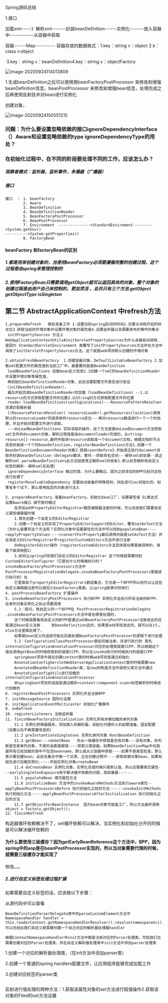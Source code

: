 Spring源码总结

1.接口 

加载xml-----》解析xml-------封装beanDefinition------实例化-------放入容器中------------从容器中获取



容器------Map----------                容器存放的数据格式：1.key：string  v：object 2.k：class v:object

​													3.key：string  v：beanDefinition4.key：string  v：objectFactory 



![image-20200924114013809](D:\马士兵架构\myProject\spring-springboot源码学习\五期源码课总结\iamges\image-20200924114013809.png)



1.生成beanDefinition之后可以使用用beanFactoryPostProcessor 来修改和增强beanDefinition信息，beanPostProcessor 来修改和增强bean信息，处理完成之后再使用反射技术对bean进行实例化

创建对象，

![image-20200924150551215](D:\马士兵架构\myProject\spring-springboot源码学习\五期源码课总结\iamges\image-20200924150551215.png)



### 问题：为什么要设置忽略依赖的接口ignoreDependencyInterface（）Aware和设置忽略依赖的type ignoreDependencyType的用处？



### 在初始化过程中，在不同的阶段要处理不同的工作，应该怎么办？

##### 观察者模式：监听器，监听事件，多播器（广播器）

##### 	接口

```
接口  ： 1. beanfactory
		2. Aware
		3. BeanDefinition
		4. BeanDefinitionReader
		5. BeanFactoryPostProcessor
		6. BeanPostProcessor
		7. Environment  -------------->StandardEnviroment--------->System.getEnv() 																---------->System.getProperties()
		8. FactoryBean 
```

####  beanFactory 和factoryBean的区别 

##### 1.都是用来创建对象的，当使用beanFactory必须要遵循完整的创建过程，这个过程是由spring来管理控制的

##### 2.使用FactoryBean只需要调用getObject就可以返回具体的对象，整个对象的创建过程是由用户自己来控制的，更加灵活  ，总共只有三个方法  getObject  getObjectType  isSingleton



## 第二节 AbstractApplicationContext 中refresh方法

```
1.prepareRefresh   做些准备工作 1.设置当前spring启动的时间2.设置关闭和开启的标志位3.获取当前的环境对象并设置环境对象的属性值4.设置监听器以及需要发布的事件的集合
 initPropertySources 方法上 WebApplicationContextUtils#initServletPropertySources为什么会被自动调用，是因为 StandardServletEnvironment 类覆写了initPropertySources方法并在方法中调用了initServletPropertySources方法，这个就是web项目默认创建的环境对象

2.obtainFreshBeanFactory  1.创建容器对象，DefaultListableBeanFactory 2.加载xml配置文件的属性值到当前工厂中，最重要的就是BeanDefinition
 loadBeanDefinitions 加载bean定义信息2.1创建一个xml的beanDefinitionReader并设置环境对象等属性值，
 再初始化beanDefinitionReader对象，此处设置配置文件是否进行验证（initBeanDefinitionReader），
 最后开始完成beanDefinitionReader的加载（loadBeanDefinitions）--1.以resource的方式获取配置文件的位置2.以String的方式获取配置文件的位置
 reader.loadBeanDefinitions(configLocations)---ResourcePatternResolver资源匹配解析器
 ((ResourcePatternResolver) resourceLoader).getResources(location)调用默认的resourceLoader完成具体的resource定位---再对resource数组进行一个一个的处理，并且开始对配置文件进行读取，
 ---doLoadBeanDefinitions 实际读取的操作，这个方法里面doLoadDocument方法获取xml文件的document对象，解析过程就是由documentloader完成的，从string-resource[]-resource,最终开始讲resource读取成一个document文档，根据文档的节点信息封装成一个个的beanDefinition，registerBeanDefinitions方法1.创建一个BeanDefinitionDocumentReader对象2.获取countBefore3.开始真正执行document读取并封装beanDefinition（delegate委派，委托--获取命名空间---解析xml前处理--真正解析xml parseBeanDefinitions此方法就是真正解析xml的他有1.默认标签解析和自定义标签的解析--解析xml后处理）
 ignoreDependencyInterface 略过的类，为什么要略过，因为之前添加的BPP已经对这些进行处理了
 registerResolvableDependency 设置自动装备的特殊规则，挡在进行ioc初始化的，如果有多个试下，那么使用指定的对象进行注入

3. prepareBeanFactory 准备beanFactory，初始化bean工厂，设置属性值 EL表达式 设置Aware接口 细节暂时略过
	在添加addPropertyEditorRegistrar属性编辑器注册的时候，可以总结我们需要自定义属性编辑器时候
	1.首先创建一个自定义的EditorRegistrar
	2.创建一个自定义的实现了PropertyEditorSupport的Editor，覆写setAsText方法（为什么是覆写这个方法呢？实例化对象中设置属性的方法中可以找到populateBean---->applyPropertyValues---->convertForProperty最后调用的就是setAsText方法）并在自定义EditorRegistrar中registerCustomEditors方法中进行注册		
	doRegisterEditor操作（registerCustomEditors方法具体是在哪里被调用的，请看下面调用图1）
	3.如何让spring识别我们自定义的EditorRegistrar 这个时候就需要找到CustomEditorConfigurer（它是在什么时候被执行的？invokeBeanFactoryPostProcessors方法中PostProcessorRegistrationDelegate.invokeBeanFactoryPostProcessors里面进行执行的）在
	它里面有个propertyEditorRegistrars数组集合，它也是一个BFPP所以他可以让这些自定义编辑器注册可以就加入beanFactory里面，让spring能够识别他们
4. postProcessBeanFactory 扩展操作
5. invokeBeanFactoryPostProcessors 执行BFPP 实例化并且执行所有注册的BFPP，在单列对象实例化之前必须要调用
	5.1：提问，我自定义的一个BFPP在	PostProcessorRegistrationDelegate		                       .invokeBeanFactoryPostProcessors方法中是在哪里处理的，
	这个时候就要看我自定义的BFPP是通过addBeanFactoryPostProcessor注册进去的还是通过bean定义注册     到beanDefinition去的，如果是add添加进去的，就可以在if。。else方法里面处理了，
	如果是bean定义的话就可能在后面处理BeanFactoryPostProcessor的逻辑下进行处理
	5.2：ConfigurationClassPostProcessor是如何被注册，并进行执行的 首先 internalConfigurationAnnotationProcessor对应的处理类就是CCPP，所以根据这个值在调用getBean的时候获取到的就是CCPP，所以在invoke执行的时候执行的就是CCPP 
	springboot项目中是在创建context类的时候web项目是通过初始化         
	AnnotationConfigServletWebServerApplicationContext类的时候需要new 		     
	AnnotatedBeanDefinitionReader类，在new的构造方法中调用父类方法中通过
	AnnotationConfigUtils进行加载的internalConfigurationAnnotationProcessor
	非springboot项目的话就是通过解析<context:component-scan>标签解析的时候进行加载的
6. registerBeanPostProcessors 实例化并且注册BPP
7. initMessageSource 国际化设置
8. initApplicationEventMulticaster 初始化广播事件
9. onRefresh
10. registerListeners 注册监听器
11. finishBeanFactoryInitialization 实例化所有非懒加载的单列对象
    11.1 实例化转换器服务，添加嵌入的解析器，初始化代理织入的前期准备，固定配置（设置以后不再需要改变的）
    11.2 preInstantiateSingletons 实例化单列对象 RootBeanDefinition 
    11.3 getBean--->doGetBean   先从一级缓存中获取是否有对象---没有对象，先判断是否是单列对象，不是的话直接报错----获取父类容器，如果BeanDefinitionMap中也就是所有已经加载的类中不包含beanname，那么就从父容器中获取----如果不是类型检查，那么表示要创建bean，此处在集合中做一个记录，正在创建过程中----获取依赖对象bean，如果有就先进行加载实例化-----开始实例化对象createBean
    11.4 doCreateBean 实例化对象，实例化完成时候只是默认值，所以还需要填充属性---earlySingletonExposure用于解决循环依赖的问题，提前暴露------
    11.5 populateBean 填充属性方法 
    11.6 initializeBean 方法中的invokeAwareMethods方法执行aware填充--applyBeanPostProcessorsBefore 执行初始化之前的方法------invokeInitMethods 执行初始化方法-----applyBeanPostProcessorsAfterInitialization 执行初始化之后的方法
    11.7 getObjectForBeanInstance  因为bean对象可能是工厂，所以方法最终调用 object = factory.getObject();
12. finishRefresh 
```

构造器循环依赖解决不了，set循环依赖可以解决，当实例化和初始化分开的时候是可以解决循环依赖的

#### 为什么要使用三级缓存？因为getEarlyBeanReference这个方法中，BPP，因为spring中的aop是在beanPostProcessor实现的，所以当对象需要代理的时候，就需要三级缓存才能实现了

修改。。。

##### 2.进行自定义标签处理过程扩展

如果需要自定义标签的话，应该做以下步骤：

从源代码中可以查看

```
BeanDefinitionParserDelegate类中的parseCustomElement方法中
NamespaceHandler handler = this.readerContext.getNamespaceHandlerResolver().resolve(namespaceUri);可以总结出我们自定义是需要创建一个自己对应的解析器处理器handler

根据ContextNamespaceHandler中init方法中都是注册对应的Parser处理类，可知我们也需要创建对应的Parser处理类，并在自定义解析器处理类中init方法中添加parser处理类
```

1.创建一个对应的解析器处理类，（在init方法中添加parser类）

2.创建一个普通的spring.handlers配置文件，让应用程序能够完成加载工作

3.创建对应标签的parser类

[^调用图1]: 

```

```

反射进行值处理的两种方法：1.获取该属性对象的set方法进行赋值操作2.获取该对象的Filed的set方法设置



































































